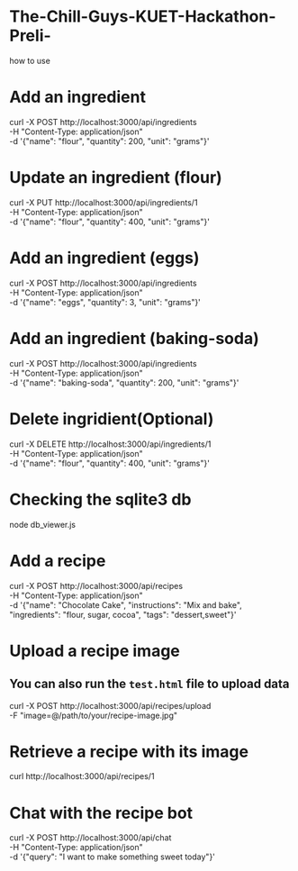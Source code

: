 # The-Chill-Guys-KUET-Hackathon-Preli-



how to use

# Add an ingredient
curl -X POST http://localhost:3000/api/ingredients \
  -H "Content-Type: application/json" \
  -d '{"name": "flour", "quantity": 200, "unit": "grams"}'

# Update an ingredient (flour)
curl -X PUT http://localhost:3000/api/ingredients/1 \
  -H "Content-Type: application/json" \
  -d '{"name": "flour", "quantity": 400, "unit": "grams"}'

# Add an ingredient (eggs)
curl -X POST http://localhost:3000/api/ingredients \
  -H "Content-Type: application/json" \
  -d '{"name": "eggs", "quantity": 3, "unit": "grams"}'

# Add an ingredient (baking-soda)
curl -X POST http://localhost:3000/api/ingredients \
  -H "Content-Type: application/json" \
  -d '{"name": "baking-soda", "quantity": 200, "unit": "grams"}'


# Delete ingridient(Optional)
curl -X DELETE http://localhost:3000/api/ingredients/1 \
  -H "Content-Type: application/json" \
  -d '{"name": "flour", "quantity": 400, "unit": "grams"}'



# Checking the sqlite3 db
node db_viewer.js


# Add a recipe
curl -X POST http://localhost:3000/api/recipes \
  -H "Content-Type: application/json" \
  -d '{"name": "Chocolate Cake", "instructions": "Mix and bake", "ingredients": "flour, sugar, cocoa", "tags": "dessert,sweet"}'



# Upload a recipe image
## You can also run the `test.html` file to upload data
curl -X POST http://localhost:3000/api/recipes/upload \
  -F "image=@/path/to/your/recipe-image.jpg"

# Retrieve a recipe with its image
curl http://localhost:3000/api/recipes/1

# Chat with the recipe bot
curl -X POST http://localhost:3000/api/chat \
  -H "Content-Type: application/json" \
  -d '{"query": "I want to make something sweet today"}'